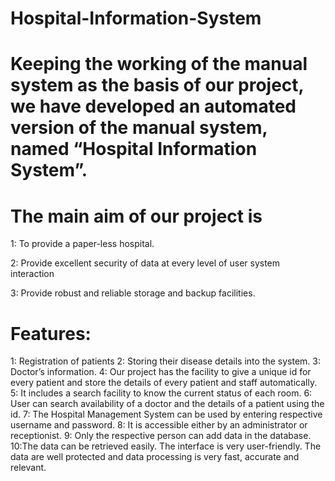 # Hospital-Information-System

# Keeping the working of the manual system as the basis of our project, we have developed an automated version of the manual system, named “Hospital Information System”. 

# The main aim of our project is 
  1: To provide a paper-less hospital.
  
  2: Provide excellent security of data at every level of user system interaction
  
  3: Provide robust and reliable storage and backup facilities. 
  
# Features:
  1: Registration of patients
  2: Storing their disease details into the system. 
  3: Doctor’s information. 
  4: Our project has the facility to give a unique id for every patient and store the details of every patient and staff automatically. 
  5: It includes a search facility to know the current status of each room. 
  6: User can search availability of a doctor and the details of a patient using the id.
  7: The Hospital Management System can be used by entering respective username and password. 
  8: It is accessible either by an administrator or receptionist.
  9: Only the respective person can add data in the database.
  10:The data can be retrieved easily. The interface is very user-friendly. The data are well protected and data processing is very fast,      accurate and relevant.
